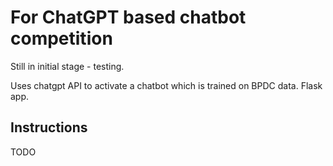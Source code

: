 # For ChatGPT based chatbot competition

Still in initial stage - testing.

Uses chatgpt API to activate a chatbot which is trained on BPDC data. Flask app.

## Instructions

TODO